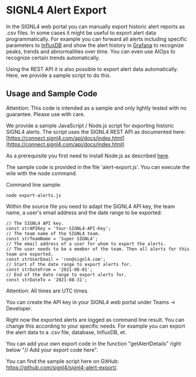 
# SIGNL4 Alert Export

In the SIGNL4 web portal you can manually export historic alert reports as .csv files. In some cases it might be useful to export alert data programmatically. For example you can forward all alerts including specific parameters to [InfluxDB](https://www.influxdata.com/) and show the alert history in [Grafana](https://grafana.com/) to recognize peaks, trends and abnormalities over time. You can even use AIOps to recognize certain trends automatically.

Using the REST API it is also possible to export alert data automatically. Here, we provide a sample script to do this.

## Usage and Sample Code

Attention: This code is intended as a sample and only lightly tested with no guarantee. Please use with care.

We provide a sample JavaScript / Node.js script for exporting historic SIGNL4 alerts. The script uses the SIGNL4 REST API as documented here:
[https://connect.signl4.com/api/docs/index.html](https://connect.signl4.com/api/docs/index.html)

As a prerequisite you first need to install Node.js as described [here](https://nodejs.org/en/download/).

The sample code is provided in the file 'alert-export.js'. You can execute the wile with the node command.

Command line sample:

    node export-alerts.js

Within the source file you need to adapt the SIGNL4 API key, the team name, a user's email address and the date range to be exported:

```
// The SIGNL4 API key.
const strAPIKey = 'Your-SIGNL4-API-Key';
// The team name of the SIGNL4 team.
const strTeamName = 'Super SIGNL4';
// The email address of a user for whom to export the alerts.
// The user needs to be a member of the team. Then all alerts for this team are exported.
const strUserEmail = 'ron@signl4.com';
// Start of the date range to export alerts for.
const strDateFrom = '2021-08-01';
// End of the date range to export alerts for.
const strDateTo = '2021-08-31';
```

Attention: All times are UTC times.

You can create the API key in your SIGNL4 web portal under Teams -> Developer.

Right now the exported alerts are logged as command line result. You can change this according to your specific needs. For example you can export the alert data to a .csv file, database, InfluxDB, et.

You can add your own export code in the function "getAlertDetails" right below "// Add your export code here".

You can find the sample script here on GitHub: https://github.com/signl4/signl4-alert-export/.
